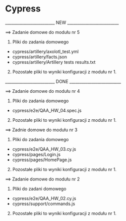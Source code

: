 # Cypress

_________________________ NEW __________________________

==> Zadanie domowe do modułu nr 5

1. Pliki do zadania domowego
- cypress/artillery/axolotl_test.yml
- cypress/artillery/facts.json
- cypress/artillery/Artillery tests results.txt

2. Pozostałe pliki to wyniki konfiguracji z modułu nr 1.

_________________________ DONE __________________________

==> Zadanie domowe do modułu nr 4

1. Pliki do zadania domowego
- cypress/e2e/QAA_HW_04.spec.js

2. Pozostałe pliki to wyniki konfiguracji z modułu nr 1.

==> Zadnie domowe do modułu nr 3

1. Pliki do zadania domowego
- cypress/e2e/QAA_HW_03.cy.js
- cypress/pages/Login.js
- cypress/pages/HomePage.js

2. Pozostałe pliki to wyniki konfiguracji z modułu nr 1.

==> Zadanie domowe do modułu nr 2 

1. Pliki do zadani domowego
- cypress/e2e/QAA_HW_02.cy.js 
- cypress/support/commands.js

2. Pozostałe pliki to wyniki konfiguracji z modułu nr 1.

  